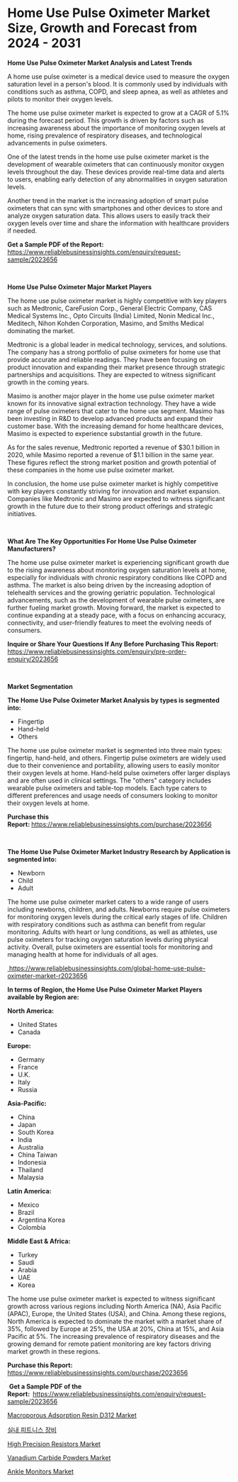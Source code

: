 <p><h1>Home Use Pulse Oximeter Market Size, Growth and Forecast from 2024 - 2031</h1></p><p><strong>Home Use Pulse Oximeter Market Analysis and Latest Trends</strong></p>
<p><p>A home use pulse oximeter is a medical device used to measure the oxygen saturation level in a person's blood. It is commonly used by individuals with conditions such as asthma, COPD, and sleep apnea, as well as athletes and pilots to monitor their oxygen levels.</p><p>The home use pulse oximeter market is expected to grow at a CAGR of 5.1% during the forecast period. This growth is driven by factors such as increasing awareness about the importance of monitoring oxygen levels at home, rising prevalence of respiratory diseases, and technological advancements in pulse oximeters.</p><p>One of the latest trends in the home use pulse oximeter market is the development of wearable oximeters that can continuously monitor oxygen levels throughout the day. These devices provide real-time data and alerts to users, enabling early detection of any abnormalities in oxygen saturation levels.</p><p>Another trend in the market is the increasing adoption of smart pulse oximeters that can sync with smartphones and other devices to store and analyze oxygen saturation data. This allows users to easily track their oxygen levels over time and share the information with healthcare providers if needed.</p></p>
<p><strong>Get a Sample PDF of the Report:&nbsp;</strong> <a href="https://www.reliablebusinessinsights.com/enquiry/request-sample/2023656">https://www.reliablebusinessinsights.com/enquiry/request-sample/2023656</a></p>
<p>&nbsp;</p>
<p><strong>Home Use Pulse Oximeter Major Market Players</strong></p>
<p><p>The home use pulse oximeter market is highly competitive with key players such as Medtronic, CareFusion Corp., General Electric Company, CAS Medical Systems Inc., Opto Circuits (India) Limited, Nonin Medical Inc., Meditech, Nihon Kohden Corporation, Masimo, and Smiths Medical dominating the market.</p><p>Medtronic is a global leader in medical technology, services, and solutions. The company has a strong portfolio of pulse oximeters for home use that provide accurate and reliable readings. They have been focusing on product innovation and expanding their market presence through strategic partnerships and acquisitions. They are expected to witness significant growth in the coming years.</p><p>Masimo is another major player in the home use pulse oximeter market known for its innovative signal extraction technology. They have a wide range of pulse oximeters that cater to the home use segment. Masimo has been investing in R&D to develop advanced products and expand their customer base. With the increasing demand for home healthcare devices, Masimo is expected to experience substantial growth in the future.</p><p>As for the sales revenue, Medtronic reported a revenue of $30.1 billion in 2020, while Masimo reported a revenue of $1.1 billion in the same year. These figures reflect the strong market position and growth potential of these companies in the home use pulse oximeter market.</p><p>In conclusion, the home use pulse oximeter market is highly competitive with key players constantly striving for innovation and market expansion. Companies like Medtronic and Masimo are expected to witness significant growth in the future due to their strong product offerings and strategic initiatives.</p></p>
<p>&nbsp;</p>
<p><strong>What Are The Key Opportunities For Home Use Pulse Oximeter Manufacturers?</strong></p>
<p><p>The home use pulse oximeter market is experiencing significant growth due to the rising awareness about monitoring oxygen saturation levels at home, especially for individuals with chronic respiratory conditions like COPD and asthma. The market is also being driven by the increasing adoption of telehealth services and the growing geriatric population. Technological advancements, such as the development of wearable pulse oximeters, are further fueling market growth. Moving forward, the market is expected to continue expanding at a steady pace, with a focus on enhancing accuracy, connectivity, and user-friendly features to meet the evolving needs of consumers.</p></p>
<p><strong>Inquire or Share Your Questions If Any Before Purchasing This Report:</strong> <a href="https://www.reliablebusinessinsights.com/enquiry/pre-order-enquiry/2023656">https://www.reliablebusinessinsights.com/enquiry/pre-order-enquiry/2023656</a></p>
<p>&nbsp;</p>
<p><strong>Market Segmentation</strong></p>
<p><strong>The Home Use Pulse Oximeter Market Analysis by types is segmented into:</strong></p>
<p><ul><li>Fingertip</li><li>Hand-held</li><li>Others</li></ul></p>
<p><p>The home use pulse oximeter market is segmented into three main types: fingertip, hand-held, and others. Fingertip pulse oximeters are widely used due to their convenience and portability, allowing users to easily monitor their oxygen levels at home. Hand-held pulse oximeters offer larger displays and are often used in clinical settings. The "others" category includes wearable pulse oximeters and table-top models. Each type caters to different preferences and usage needs of consumers looking to monitor their oxygen levels at home.</p></p>
<p><strong>Purchase this Report:&nbsp;</strong><a href="https://www.reliablebusinessinsights.com/purchase/2023656">https://www.reliablebusinessinsights.com/purchase/2023656</a></p>
<p>&nbsp;</p>
<p><strong>The Home Use Pulse Oximeter Market Industry Research by Application is segmented into:</strong></p>
<p><ul><li>Newborn</li><li>Child</li><li>Adult</li></ul></p>
<p><p>The home use pulse oximeter market caters to a wide range of users including newborns, children, and adults. Newborns require pulse oximeters for monitoring oxygen levels during the critical early stages of life. Children with respiratory conditions such as asthma can benefit from regular monitoring. Adults with heart or lung conditions, as well as athletes, use pulse oximeters for tracking oxygen saturation levels during physical activity. Overall, pulse oximeters are essential tools for monitoring and managing health at home for individuals of all ages.</p></p>
<p><a href="https://www.reliablebusinessinsights.com/global-home-use-pulse-oximeter-market-r2023656">&nbsp;https://www.reliablebusinessinsights.com/global-home-use-pulse-oximeter-market-r2023656</a></p>
<p><strong>In terms of Region, the Home Use Pulse Oximeter Market Players available by Region are:</strong></p>
<p>
    <p> <strong> North America: </strong>
        <ul>
            <li>United States</li>
            <li>Canada</li>
        </ul>
        </p> 
    <p> <strong> Europe: </strong>
        <ul>
            <li>Germany</li>
            <li>France</li>
            <li>U.K.</li>
            <li>Italy</li>
            <li>Russia</li>
        </ul>
        </p> 
    <p> <strong> Asia-Pacific: </strong>
        <ul>
            <li>China</li>
            <li>Japan</li>
            <li>South Korea</li>
            <li>India</li>
            <li>Australia</li>
            <li>China Taiwan</li>
            <li>Indonesia</li>
            <li>Thailand</li>
            <li>Malaysia</li>
        </ul>
        </p> 
    <p> <strong> Latin America: </strong>
        <ul>
            <li>Mexico</li>
            <li>Brazil</li>
            <li>Argentina Korea</li>
            <li>Colombia</li>
        </ul>
        </p> 
    <p> <strong> Middle East & Africa: </strong>
        <ul>
            <li>Turkey</li>
            <li>Saudi</li>
            <li>Arabia</li>
            <li>UAE</li>
            <li>Korea</li>
        </ul>
    </p>
    </p>
<p><p>The home use pulse oximeter market is expected to witness significant growth across various regions including North America (NA), Asia Pacific (APAC), Europe, the United States (USA), and China. Among these regions, North America is expected to dominate the market with a market share of 35%, followed by Europe at 25%, the USA at 20%, China at 15%, and Asia Pacific at 5%. The increasing prevalence of respiratory diseases and the growing demand for remote patient monitoring are key factors driving market growth in these regions.</p></p>
<p><strong>Purchase this Report: </strong><a href="https://www.reliablebusinessinsights.com/purchase/2023656">https://www.reliablebusinessinsights.com/purchase/2023656</a></p>
<p>&nbsp;<strong>Get a Sample PDF of the Report:&nbsp;&nbsp;</strong><a href="https://www.reliablebusinessinsights.com/enquiry/request-sample/2023656">https://www.reliablebusinessinsights.com/enquiry/request-sample/2023656</a></p>
<p><strong></strong></p>
<p><p><a href="https://issuu.com/reportprime-2/docs/macroporous-adsorption-resin-d312-market-size-2030">Macroporous Adsorption Resin D312 Market</a></p><p><a href="https://medium.com/@percyhagernes9778/2020%EB%85%84-%EA%B9%8C%EC%A7%80%EC%9D%98-%EC%8B%A4%EB%82%B4-%ED%94%BC%ED%8A%B8%EB%8B%88%EC%8A%A4-%EC%9E%A5%EB%B9%84-%EC%8B%9C%EC%9E%A5-%EC%A1%B0%EC%82%AC-%EB%B0%8F-%EC%82%B0%EC%97%85-%EC%A0%84%EB%A7%9D-2031%EB%85%84%EA%B9%8C%EC%A7%80-3e451d5720a2">실내 피트니스 장비</a></p><p><a href="https://medium.com/@sallyselcenk46/insights-into-the-high-precision-resistors-industry-market-financial-status-market-size-and-ccfb01148832">High Precision Resistors Market</a></p><p><a href="https://github.com/graysonwolfe1913/Market-Research-Report-List-1/blob/main/vanadium-carbide-powders-market.md">Vanadium Carbide Powders Market</a></p><p><a href="https://medium.com/@denisolden565/analyzing-ankle-monitors-market-dynamics-and-growth-drivers-and-forecasted-for-period-from-2024-to-8cdddb1ae280">Ankle Monitors Market</a></p></p>